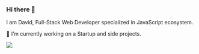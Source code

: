 ### Hi there 👋

I am David, Full-Stack Web Developer specialized in JavaScript ecosystem. 

🔭 I’m currently working on a Startup and side projects.


<picture>
    <source media="(prefers-color-scheme: dark)" srcset="https://streak-stats.demolab.com?user=David-Koshkadze&theme=dark" />
    <img src="https://streak-stats.demolab.com?user=DenverCoder1&theme=default" />
</picture>

